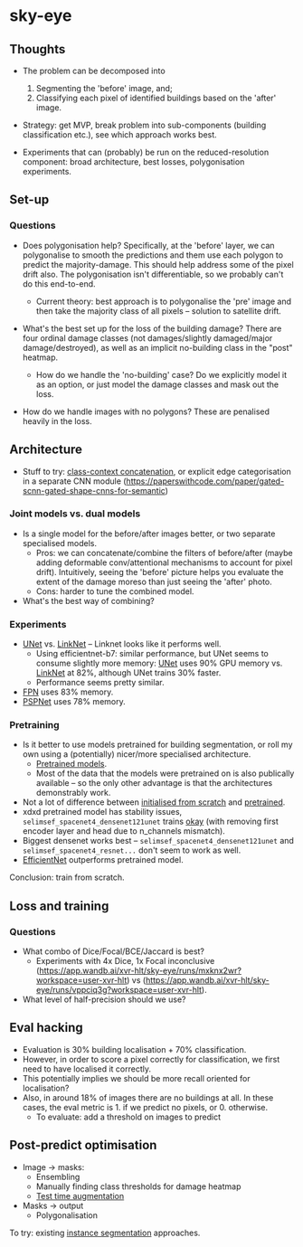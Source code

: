 # sky-eye

## Thoughts

- The problem can be decomposed into
  1. Segmenting the 'before' image, and;
  2. Classifying each pixel of identified buildings based on the 'after' image.
  
- Strategy: get MVP, break problem into sub-components (building classification etc.), see which approach works best.
- Experiments that can (probably) be run on the reduced-resolution component: broad architecture, best losses, polygonisation experiments.
  
## Set-up

### Questions

- Does polygonisation help? Specifically, at the 'before' layer, we can polygonalise to smooth the predictions and them use each polygon to predict the majority-damage. This should help address some of the pixel drift also. The polygonisation isn't differentiable, so we probably can't do this end-to-end.
    - Current theory: best approach is to polygonalise the 'pre' image and then take the majority class of all pixels – solution to satellite drift.
   
   
- What's the best set up for the loss of the building damage? There are four ordinal damage classes (not damages/slightly damaged/major damage/destroyed), as well as an implicit no-building class in the "post" heatmap.
    - How do we handle the 'no-building' case? Do we explicitly model it as an option, or just model the damage classes and mask out the loss.

- How do we handle images with no polygons? These are penalised heavily in the loss.


## Architecture

- Stuff to try: [class-context concatenation](https://github.com/PkuRainBow/OCNet.pytorch), or explicit edge categorisation in a separate CNN module (https://paperswithcode.com/paper/gated-scnn-gated-shape-cnns-for-semantic)

### Joint models vs. dual models

- Is a single model for the before/after images better, or two separate specialised models. 
  - Pros: we can concatenate/combine the filters of before/after (maybe adding deformable conv/attentional mechanisms to account for pixel drift). Intuitively, seeing the 'before' picture helps you evaluate the extent of the damage moreso than just seeing the 'after' photo.
  - Cons: harder to tune the combined model.
- What's the best way of combining?

### Experiments

- [UNet](https://app.wandb.ai/xvr-hlt/sky-eye-full/runs/rpu0bhol/overview) vs. [LinkNet](https://app.wandb.ai/xvr-hlt/sky-eye-full/runs/n1sjxbai/overview) – Linknet looks like it performs well.
    - Using efficientnet-b7: similar performance, but UNet seems to consume slightly more memory: [UNet](https://app.wandb.ai/xvr-hlt/sky-eye-full/runs/37g5ozbp?workspace=user-xvr-hlt) uses 90% GPU memory vs. [LinkNet](https://app.wandb.ai/xvr-hlt/sky-eye-full/runs/i1op16sa/system) at 82%, although UNet trains 30% faster.
    - Performance seems pretty similar.
- [FPN](https://app.wandb.ai/xvr-hlt/sky-eye-full/runs/hsogqx3z?workspace=user-xvr-hlt) uses 83% memory.
- [PSPNet](https://app.wandb.ai/xvr-hlt/sky-eye-full/runs/9lvz3chz/system) uses 78% memory.

### Pretraining

- Is it better to use models pretrained for building segmentation, or roll my own using a (potentially) nicer/more specialised architecture.
  - [Pretrained models](https://solaris.readthedocs.io/en/latest/pretrained_models.html).
  - Most of the data that the models were pretrained on is also publically available – so the only other advantage is that the architectures demonstrably work.
- Not a lot of difference between [initialised from scratch](https://app.wandb.ai/xvr-hlt/sky-eye/runs/e41vlr5w) and [pretrained](https://app.wandb.ai/xvr-hlt/sky-eye/runs/h0v80nxd).
- xdxd pretrained model has stability issues, `selimsef_spacenet4_densenet121unet` trains [okay](https://app.wandb.ai/xvr-hlt/sky-eye/runs/h0v80nxd) (with removing first encoder layer and head due to n_channels mismatch).
- Biggest densenet works best – `selimsef_spacenet4_densenet121unet` and `selimsef_spacenet4_resnet...` don't seem to work as well.
- [EfficientNet](https://app.wandb.ai/xvr-hlt/sky-eye-full/runs/rpu0bhol/overview) outperforms pretrained model.

Conclusion: train from scratch.

## Loss and training

### Questions

- What combo of Dice/Focal/BCE/Jaccard is best?
    - Experiments with 4x Dice, 1x Focal inconclusive (https://app.wandb.ai/xvr-hlt/sky-eye/runs/mxknx2wr?workspace=user-xvr-hlt) vs (https://app.wandb.ai/xvr-hlt/sky-eye/runs/vppciq3g?workspace=user-xvr-hlt).
- What level of half-precision should we use?


## Eval hacking
- Evaluation is 30% building localisation + 70% classification. 
- However, in order to score a pixel correctly for classification, we first need to have localised it correctly.
- This potentially implies we should be more recall oriented for localisation?
- Also, in around 18% of images there are no buildings at all. In these cases, the eval metric is 1. if we predict no pixels, or 0. otherwise. 
    - To evaluate: add a threshold on images to predict 

## Post-predict optimisation

- Image -> masks:
    - Ensembling
    - Manually finding class thresholds for damage heatmap
    - [Test time augmentation](https://github.com/qubvel/ttach)
- Masks -> output
    - Polygonalisation
    
    
    
To try: existing [instance segmentation](https://github.com/open-mmlab/mmdetection/blob/master/docs/INSTALL.md) approaches.